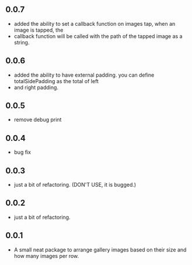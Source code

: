 ## 0.0.7

* added the ability to set a callback function on images tap, when an image is tapped, the 
* callback function will be called with the path of the tapped image as a string.

## 0.0.6

* added the ability to have external padding. you can define totalSidePadding as the total of left
* and right padding.

## 0.0.5

* remove debug print

## 0.0.4

* bug fix

## 0.0.3

* just a bit of refactoring. (DON'T USE, it is bugged.)

## 0.0.2

* just a bit of refactoring.

## 0.0.1

* A small neat package to arrange gallery images based on their size and how many images per row.

